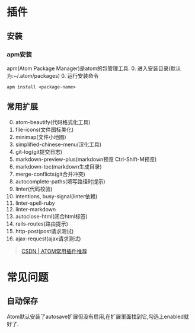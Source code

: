 # 插件
## 安装
### apm安装
apm(Atom Package Manager)是atom的包管理工具.
0. 进入安装目录(默认为:~/.atom/packages)
0. 运行安装命令
```shell
apm install <package-name>
```

## 常用扩展
0. atom-beautify(代码格式化工具)  
0. file-icons(文件图标美化)  
0. minimap(文件小地图)  
0. simplified-chinese-menu(汉化工具)
0. git-log(git提交日志)
0. markdown-preview-plus(markdown预览 Ctrl-Shift-M预览)
0. markdown-toc(markdown生成目录)
0. merge-conflicts(git合并冲突)
0. autocomplete-paths(填写路径时提示)
0. linter(代码校验)
0. intentions, busy-signal(linter依赖)
0. linter-spell-ruby
0. linter-markdown
0. autoclose-html(闭合html标签)   
0. rails-routes(路由提示)
0. http-post(post请求测试)
0. ajax-request(ajax请求测试)

> [CSDN | ATOM常用插件推荐](https://blog.csdn.net/zula1994/article/details/76152814)


# 常见问题
## 自动保存
Atom默认安装了autosave扩展但没有启用,在扩展里面找到它,勾选上enabled就好了.
